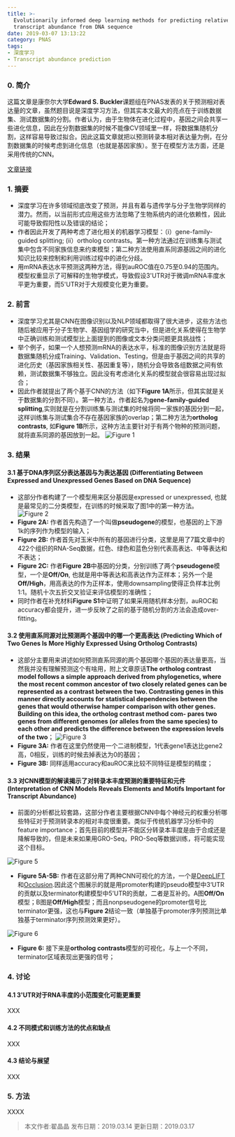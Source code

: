 ```yaml
---
title: >-
  Evolutionarily informed deep learning methods for predicting relative
  transcript abundance from DNA sequence
date: 2019-03-07 13:13:22
category: PNAS
tags:
- 深度学习
- Transcript abundance prediction
---
```


### 0. 简介
这篇文章是康奈尔大学**Edward S. Buckler**课题组在PNAS发表的关于预测相对表达量的文章，虽然题目说是深度学习方法，但其实本文最大的亮点在于训练数据集、测试数据集的分割。作者认为，由于生物体在进化过程中，基因之间会共享一些进化信息，因此在分割数据集的时候不能像CV领域里一样，将数据集随机分割，这样容易导致过拟合。因此这篇文章就把以预测转录本相对表达量为例，在分割数据集的时候考虑到进化信息（也就是基因家族）。至于在模型方法方面，还是采用传统的CNN。
<!-- more -->

[文章链接](https://www.pnas.org/content/early/2019/03/05/1814551116)


### 1. 摘要
- 深度学习在许多领域彻底改变了预测，并且有着与遗传学与分子生物学同样的潜力。然而，以当前形式应用这些方法忽略了生物系统内的进化依赖性，因此可能导致假阳性以及错误的结论；
- 作者因此开发了两种考虑了进化相关的机器学习模型：（i）gene-family-guided splitting; (ii）ortholog contrasts。第一种方法通过在训练集与测试集中包含不同家族信息来约束模型；第二种方法使用直系同源基因之间的进化知识比较来控制和利用训练过程中的进化分歧。
- 用mRNA表达水平预测这两种方法，得到auROC值在0.75至0.94的范围内。模型权重显示了可解释的生物学模式，导致假设3'UTR对于微调mRNA丰度水平更为重要，而5'UTR对于大规模变化更为重要。

### 2. 前言
- 深度学习尤其是CNN在图像识别以及NLP领域都取得了很大进步，这些方法也随后被应用于分子生物学、基因组学的研究当中，但是进化关系使得在生物学中正确训练和测试模型比上面提到的图像或文本分类问题更具挑战性；
- 举个例子，如果一个人想预测mRNA的表达水平，标准的图像识别方法就是将数据集随机分成Training、Validation、Testing，但是由于基因之间的共享的进化历史（基因家族相关性、基因重复等），随机分会导致各组数据之间有依赖，测试数据集不够独立。因此没有考虑进化关系的模型就会很容易出现过拟合；
- 因此作者就提出了两个基于CNN的方法（如下**Figure 1A**所示，但其实就是关于数据集的分割不同）。第一种方法，作者起名为**gene-family-guided splitting**,实则就是在分割训练集与测试集的时候将同一家族的基因分到一起，这样训练集与测试集合不存在基因家族的overlap；第二种方法为**ortholog contrasts**, 如**Figure 1B**所示，这种方法主要针对于有两个物种的预测问题，就将直系同源的基因放到一起。 
  ![Figure 1](/images/zhaijj/20190307-Fig1.png)

### 3. 结果
#### 3.1 基于DNA序列区分表达基因与为表达基因 (Differentiating Between Expressed and Unexpressed Genes Based on DNA Sequence)
- 这部分作者构建了一个模型用来区分基因是expressed or unexpressed, 也就是最常见的二分类模型，在训练的时候采取了图1中的第一种方法。
  ![Figure 2](/images/zhaijj/20190307-Fig2.png)
- **Figure 2A:** 作者首先构造了一个叫做**pseudogene**的模型，也基因的上下游1k的序列作为模型的输入；
- **Figure 2B:** 作者首先对玉米中所有的基因进行分类，这里是用了7篇文章中的422个组织的RNA-Seq数据，红色、绿色和蓝色分别代表高表达、中等表达和不表达；
- **Figure 2C:** 作者**Figure 2B**中基因的分类，分别训练了两个**pseudogene**模型，一个是**Off/On**, 也就是用中等表达和高表达作为正样本；另外一个是**Off/High**，用高表达的作为正样本，使用downsampling使得正负样本比例1:1。随机十次五折交叉验证来评估模型的准确性；
- 同时作者在补充材料**Figure S1**中证明了如果采用随机样本分割，auROC和accuracy都会提升，进一步反映了之前的基于随机分割的方法会造成over-fitting。

#### 3.2 使用直系同源对比预测两个基因中的哪一个更高表达 (Predicting Which of Two Genes Is More Highly Expressed Using Ortholog Contrasts)

- 这部分主要用来讲述如何预测直系同源的两个基因哪个基因的表达量更高，当然我并没有理解预测这个有啥用，附上文章原话**The ortholog contrast model follows a simple approach derived from phylogenetics, where the most recent common ancestor of two closely related genes can be represented as a contrast between the two. Contrasting genes in this manner directly accounts for statistical dependencies between the genes that would otherwise hamper comparison with other genes. Building on this idea, the ortholog contrast method com- pares two genes from different genomes (or alleles from the same species) to each other and predicts the difference between the expression levels of the two**；
![Figure 3](/images/zhaijj/20190307-Fig3.png)
- **Figure 3A:** 作者在这里仍然使用一个二进制模型，1代表gene1表达比gene2高，0相反，训练的时候去掉表达为0的基因；
- **Figure 3B:** 同样适用accuracy和auROC来比较不同特征是模型的精度；

#### 3.3 对CNN模型的解读揭示了对转录本丰度预测的重要特征和元件 (Interpretation of CNN Models Reveals Elements and Motifs Important for Transcript Abundance)

- 前面的分析都比较套路，这部分作者主要根据CNN中每个神经元的权重分析哪些特征对于预测转录本的相对丰度很重要。类似于传统机器学习分析中的feature importance；首先目前的模型并不能区分转录本丰度是由于合成还是降解导致的，但是未来如果用GRO-Seq，PRO-Seq等数据训练，将可能实现这个目标。

![Figure 5](/images/zhaijj/20190307-Fig4.png)

- **Figure 5A-5B:** 作者在这部分用了两种CNN可视化的方法，一个是[DeepLIFT](https://arxiv.org/abs/1704.02685)和[Occlusion](https://arxiv.org/abs/1312.6034).因此这个图展示的就是用promoter构建的pseudo模型中3‘UTR的贡献以及terminator构建模型中5’UTR的贡献，二者是互补的。A图**Off/On**模型；B图是**Off/High**模型；而且nonpseudogene的promoter信号比terminator更强，这也与**Figure 2**结论一致（单独基于promoter序列预测比单独基于terminator序列预测效果更好）。

![Figure 6](/images/zhaijj/20190307-Fig5.png)
- **Figure 6:** 接下来是**ortholog contrasts**模型的可视化，与上一个不同，terminator区域表现出更强的信号；

### 4. 讨论
#### 4.1 3'UTR对于RNA丰度的小范围变化可能更重要
XXX
#### 4.2 不同模式和训练方法的优点和缺点
XXX
#### 4.3 结论与展望
XXX

### 5. 方法
XXXX

> 本文作者:翟晶晶
> 发布日期：2019.03.14
> 更新日期：2019.03.17
